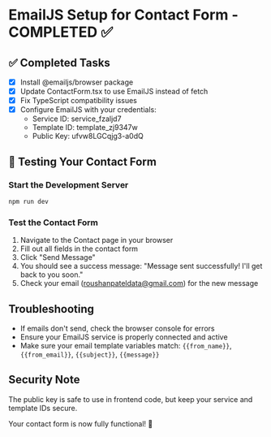 # EmailJS Setup for Contact Form - COMPLETED ✅

## ✅ Completed Tasks
- [x] Install @emailjs/browser package
- [x] Update ContactForm.tsx to use EmailJS instead of fetch
- [x] Fix TypeScript compatibility issues
- [x] Configure EmailJS with your credentials:
  - Service ID: service_fzaljd7
  - Template ID: template_zj9347w
  - Public Key: ufvw8LGCqjg3-a0dQ

## 🧪 Testing Your Contact Form

### Start the Development Server
```bash
npm run dev
```

### Test the Contact Form
1. Navigate to the Contact page in your browser
2. Fill out all fields in the contact form
3. Click "Send Message"
4. You should see a success message: "Message sent successfully! I'll get back to you soon."
5. Check your email (roushanpateldata@gmail.com) for the new message

## Troubleshooting
- If emails don't send, check the browser console for errors
- Ensure your EmailJS service is properly connected and active
- Make sure your email template variables match: `{{from_name}}`, `{{from_email}}`, `{{subject}}`, `{{message}}`

## Security Note
The public key is safe to use in frontend code, but keep your service and template IDs secure.

Your contact form is now fully functional! 🎉
